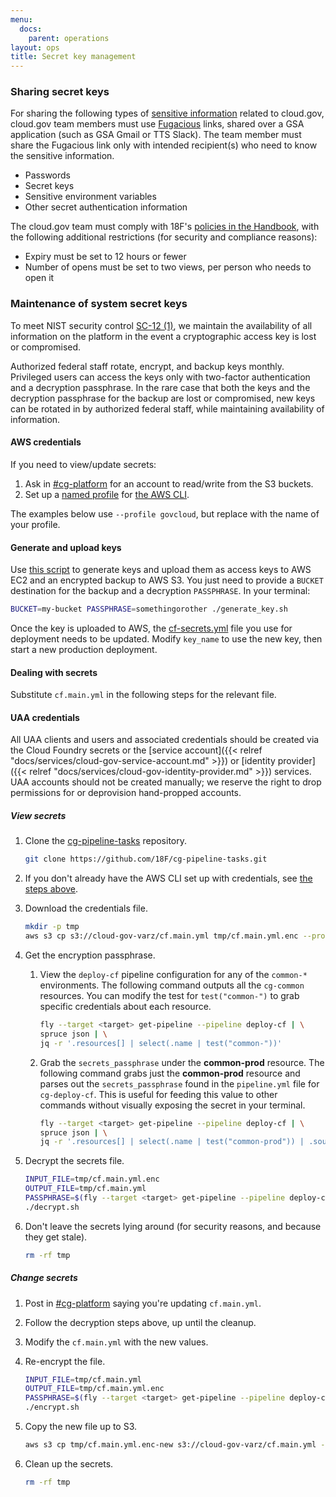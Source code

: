 ```yaml
---
menu:
  docs:
    parent: operations
layout: ops
title: Secret key management
---
```


### Sharing secret keys

For sharing the following types of [sensitive information](https://github.com/18F/open-source-policy/blob/master/practice.md#protecting-sensitive-information) related to cloud.gov, cloud.gov team members must use [Fugacious](https://fugacious.18f.gov/) links, shared over a GSA application (such as GSA Gmail or TTS Slack). The team member must share the Fugacious link only with intended recipient(s) who need to know the sensitive information.

* Passwords
* Secret keys
* Sensitive environment variables
* Other secret authentication information

The cloud.gov team must comply with 18F's [policies in the Handbook](https://handbook.18f.gov/sensitive-information/#fugacious), with the following additional restrictions (for security and compliance reasons):

* Expiry must be set to 12 hours or fewer
* Number of opens must be set to two views, per person who needs to open it

### Maintenance of system secret keys

To meet NIST security control [SC-12 (1)](https://web.nvd.nist.gov/view/800-53/Rev4/control?controlName=SC-12), we maintain the availability of all information on the platform in the event a cryptographic access key is lost or compromised.

Authorized federal staff rotate, encrypt, and backup keys monthly. Privileged users can access the keys only with two-factor authentication and a decryption passphrase. In the rare case that both the keys and the decryption passphrase for the backup are lost or compromised, new keys can be rotated in by authorized federal staff, while maintaining availability of information.

#### AWS credentials

If you need to view/update secrets:

1. Ask in [#cg-platform](https://gsa-tts.slack.com/messages/cg-platform/) for an account to read/write from the S3 buckets.
1. Set up a [named profile](http://docs.aws.amazon.com/cli/latest/userguide/cli-chap-getting-started.html#cli-multiple-profiles) for [the AWS CLI](https://aws.amazon.com/cli/).

The examples below use `--profile govcloud`, but replace with the name of your profile.

#### Generate and upload keys

Use [this script](https://github.com/18F/cg-pipeline-tasks/blob/master/generate_key.sh) to generate keys and upload them as access keys to AWS EC2 and an encrypted backup to AWS S3. You just need to provide a `BUCKET` destination for the backup and a decryption `PASSPHRASE`. In your terminal:

```sh
BUCKET=my-bucket PASSPHRASE=somethingorother ./generate_key.sh
```

Once the key is uploaded to AWS, the [cf-secrets.yml](https://github.com/18F/cg-deploy-cf/blob/staging/cf-secrets-example.yml) file you use for deployment needs to be updated. Modify `key_name` to use the new key, then start a new production deployment.

#### Dealing with secrets

Substitute `cf.main.yml` in the following steps for the relevant file.


#### UAA credentials

All UAA clients and users and associated credentials should be created via the Cloud Foundry secrets or the [service account]({{< relref "docs/services/cloud-gov-service-account.md" >}}) or [identity provider]({{< relref "docs/services/cloud-gov-identity-provider.md" >}}) services. UAA accounts should not be created manually; we reserve the right to drop permissions for or deprovision hand-propped accounts.

##### View secrets

1. Clone the [cg-pipeline-tasks](https://github.com/18F/cg-pipeline-tasks) repository.

    ```sh
    git clone https://github.com/18F/cg-pipeline-tasks.git
    ```

1. If you don't already have the AWS CLI set up with credentials, see [the steps above](#aws-credentials).
1. Download the credentials file.

    ```sh
    mkdir -p tmp
    aws s3 cp s3://cloud-gov-varz/cf.main.yml tmp/cf.main.yml.enc --profile govcloud
    ```

1. Get the encryption passphrase.
    1. View the `deploy-cf` pipeline configuration for any of the `common-*`
       environments. The following command outputs all the `cg-common`
       resources. You can modify the test for `test("common-")` to grab specific
       credentials about each resource.

        ```sh
        fly --target <target> get-pipeline --pipeline deploy-cf | \
        spruce json | \
        jq -r '.resources[] | select(.name | test("common-"))'
        ```

    1. Grab the `secrets_passphrase` under the **common-prod** resource. The
       following command grabs just the **common-prod** resource and parses out
       the `secrets_passphrase` found in the `pipeline.yml` file for
       `cg-deploy-cf`. This is useful for feeding this value to other commands
       without visually exposing the secret in your terminal.

        ```sh
        fly --target <target> get-pipeline --pipeline deploy-cf | \
        spruce json | \
        jq -r '.resources[] | select(.name | test("common-prod")) | .sources.secrets_passphrase'
        ```

1. Decrypt the secrets file.

    ```sh
    INPUT_FILE=tmp/cf.main.yml.enc
    OUTPUT_FILE=tmp/cf.main.yml
    PASSPHRASE=$(fly --target <target> get-pipeline --pipeline deploy-cf | spruce json | jq -r '.resources[] | select(.name | test("common-prod")) | .sources.secrets_passphrase')
    ./decrypt.sh
    ```

1. Don't leave the secrets lying around (for security reasons, and because they get stale).

    ```sh
    rm -rf tmp
    ```

##### Change secrets

1. Post in [#cg-platform](https://gsa-tts.slack.com/messages/cg-platform/) saying you're updating `cf.main.yml`.
1. Follow the decryption steps above, up until the cleanup.
1. Modify the `cf.main.yml` with the new values.
1. Re-encrypt the file.

    ```sh
    INPUT_FILE=tmp/cf.main.yml
    OUTPUT_FILE=tmp/cf.main.yml.enc
    PASSPHRASE=$(fly --target <target> get-pipeline --pipeline deploy-cf | spruce json | jq -r '.resources[] | select(.name | test("common-prod")) | .sources.secrets_passphrase')
    ./encrypt.sh
    ```

1. Copy the new file up to S3.

    ```sh
    aws s3 cp tmp/cf.main.yml.enc-new s3://cloud-gov-varz/cf.main.yml --profile govcloud --sse AES256
    ```

1. Clean up the secrets.

    ```sh
    rm -rf tmp
    ```
